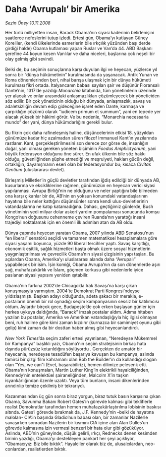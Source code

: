 # Daha ‘Avrupalı’ bir Amerika

*Sezin Öney 10.11.2008*

<div class="taraf_structure_2col_1zq">
<div class="margen_n">



 <p>Her türlü milliyetten insan, Barack Obama’nın siyasi kaderinin belirlenişini saatlerce nefeslerini tutup izledi. Ertesi gün, Obama’yı kutlayan Güney Koreliler, (kendi ülkelerinde esmerlerin bile ırkçılık yüzünden başı derde girdiği halde) Obama kutlaması yapan Ruslar ve Van’da 44. ABD Başkanı şerefine 44 koyun kesen Vanlılar ve daha niceleri, başlarına çok neşeli bir olay gelmiş gibi sevindi. <br/><br/>Belki de, bu seçimin sonuçlarına karşı duyulan ilgi ve heyecan, yüzlerce yıl sonra bir “dünya hükümetinin” kurulmasında da yaşanacak. Antik Yunan ve Roma dönemlerinden beri, nihai barışa ulaşmak için bir dünya hükümeti kurulması fikri ortada. İtalyancanın babası sayılan şair ve düşünür Floransalı Dante’nin, 1317’de yazdığı <i>Monarchia</i> kitabında, tüm yönetimlerin üzerinde yer alacak ve onlar arasındaki anlaşmazlıkları çözümleyecek bir yöneticiden söz edilir. Bir çok yöneticinin olduğu bir dünyada, anlaşmazlık, savaş ve adaletsizliğin devam edip gideceğine işaret eden Dante, karmaşa ve çarpıklığın çözümü olarak “iudicem primum et summum”, yani en tepede yer alacak yüksek bir hâkimi görür. Ve bu nedenle, “Monarchia necessaria mundo” der yani, dünya hükümdarlığını gerekli bulur. <br/><br/>Bu fikrin çok daha rafineleşmiş haline, düşüncelerinin etkisi 18. yüzyıldan günümüze kadar hiç azalmadan süren filozof Immanuel Kant’ın yazılarında rastlanır. Kant, gerçekleştirilmesini son derece zor görse de, insanlığın doğal, yani olması gereken yöneten biçiminin <i>Foedus Amphictyonum</i>, yani büyük federasyon olduğunu öne sürer. En ufak ülkenin bile söz hakkı olduğu, güvenliğinden şüphe etmediği ve meşruiyeti, hakları gücün değil, ortaklığın, dayanışmanın eseri olan bir federasyondur bu; kısaca <i>Civitas Gentium</i> (uluslararası devlet). <br/><br/>Birleşmiş Milletler’in güçlü devletler tarafından iğdiş edildiği bir dünyada AB, kusurlarına ve eksikliklerine rağmen, günümüzün en heyecan verici siyasi yapılanması. Avrupa Birliği’nin ne olduğunu ve neler yaptığını bile bilmeden ona karşı çıkanlar bir de, AB’nin en yoksun konumdaki vatandaşlarının hayatına bile neler kattığını düşünsünler sonra kendi ulus-devletlerinin vatandaşlarına ne katıp katamadığına. Dahası, geçtiğimiz günlerde, Bush yönetiminin yedi milyar dolar askerî yardım pompalaması sonucunda komşu Kongo’nun doğusunu cehenneme çeviren Ruanda’nın yarattığı insani trajediyi noktalamak için en önemli ilk adımları atan da AB oldu. <br/><br/>Dünya çapında heyecan yaratan Obama, 2007 yılında ABD Senatosu’nun “en liberal” senatörü seçildi ve tamamen matematiksel hesaplamalara göre siyasi yaşamı boyunca, yüzde 90 liberal tercihler yaptı. Savaş karşıtlığı, ekonomik eşitlik, sağlık hizmetleri başta olmak üzere sosyal hizmetlerin yaygınlaştırılması ve çevrecilik Obama’nın siyasi çizgisinin yapı taşları. Bu açılardan Obama, Amerika’yı uluslararası alanda daha “Avrupalı” yapabilecek bir isim. İşin komiği, Obama Avrupa’nın da son dönemlerde aşırı sağ, muhafazakârlık ve İslam, göçmen korkusu gibi nedenlerle iyice paslanan siyasi yapısını yeniden ışıtabilir. <br/><br/>Obama’nın farkına 2002’de Chicago’da Irak Savaşı’na karşı çıkan konuşmasıyla varmıştım. 2004’te Demokrat Parti Kongresi’ndeyse yıldızlaşmıştı. Başkan adayı olduğunda, adeta şakacı bir merakla, e-postaların önemli bir rol oynadığı seçim kampanyasının sessiz bir katılımcısı oldum. Aylardır birçok gece, Budapeşte’de çok erken başlayan günler için herkes uykuya daldığında, “Barack” imzalı postalar aldım. Adıma hitaben yazılan bu postalar, Amerika ve Amerikan vatandaşlığıyla hiç ilgisi olmayan beni, ruh halime göre kimi zaman kızdırır (kurnazca bir samimiyet oyunu gibi gelip) kimi zaman da bir dosttan haber almış gibi heyecanlandırdı. <i><br/><br/>New York Times</i>’da seçim zaferi ertesi yayınlanan, “Neredeyse Mükemmel bir Kampanya” başlıklı yazı, Obama’nın seçim stratejisinin birkaç hata dışında pürüzsüz kotarıldığını söylüyordu . Gerçekten de amatör bir heyecanla, neredeyse tesadüfen başarıya kavuşan bu kampanya, aslında tamirci bir çizgi film kahramanı olan Bob the Builder’ın da kullandığı slogan olan “Yes, we can”i (Evet, başarabiliriz), hemen dilimize pelesenk etti. Obama’nın konuşmaları, Martin Luther King’in elektrikli hayalciliğinden, Kennedy’nin entelektüel şairaneliğinden, Malcolm X’in taşkın isyankârlığından özenle uzaktı. Veya tüm bunların, insani dikenlerinden arındırılıp temize çekilmiş bir tekrarıydı. <br/><br/>Kazanmasından üç gün sonra biraz yorgun, biraz tutuk basın karşısına çıkan Obama, Savunma Bakanı Robert Gates’in görevde kalması gibi tekliflerle realist Demokratlar tarafından hemen muhafazakârlaştırılma lobisinin baskısı altında. Gates’i görevde bırakmak da, J.F. Kennedy’nin –belki de hayatına malolan- CIA’in başında Gladio’nun babası olan, bir zamanlar Nazilerle savaşırken sonradan Nazilerin bir kısmını CIA içine alan Alan Dulles’un görevde kalmasına izin vermesi benzeri bir hata olur gibi gözüküyor. Aslında, ABD’nin güneyinde, düşük gelirli, ırkçı, Rednecks denen kesimden birinin yazdığı, Obama’yı destekleyen pankart her şeyi açıklıyor, “Obamacıyız: Biz bile bıktık”. Hayalciler olarak biz de, ulusalcılardan, neo-conlardan, realistlerden bıktık.</p>

<br/>


<div id="taraf_not">
</div>

</div>


</div>
